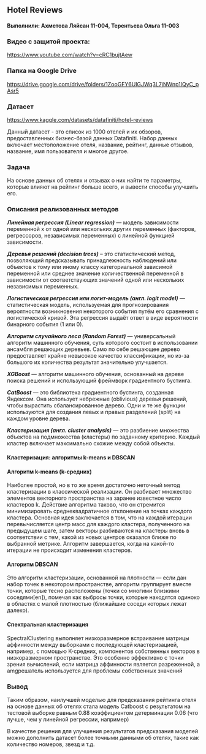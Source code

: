## Hotel Reviews

#### Выполнили: Ахметова Ляйсан 11-004, Терентьева Ольга 11-003

### Видео с защитой проекта:

https://www.youtube.com/watch?v=cRC1bujtAew

### Папка на Google Drive
https://drive.google.com/drive/folders/1ZooGFY6UlGJWq3L7jNWnp1IQyC_pAsr5

### Датасет
https://www.kaggle.com/datasets/datafiniti/hotel-reviews

Данный датасет - это список из 1000 отелей и их обзоров, предоставленных бизнес-базой данных Datafiniti. Набор данных включает местоположение отеля, название, рейтинг, данные отзывов, название, имя пользователя и многое другое.

### Задача
На основе данных об отелях и отзывах о них найти те параметры, которые влияют на рейтинг больше всего, и вывести способы улучшить его.

### Описания реализованных методов

***Линейная регрессия (Linear regression)*** — модель зависимости переменной x от одной или нескольких других переменных (факторов, регрессоров, независимых переменных) с линейной функцией зависимости.

***Деревья решений (decision trees)***  – это статистический метод, позволяющий предсказывать принадлежность наблюдений или объектов к тому или иному классу категориальной зависимой переменной или среднее значение количественной переменной в зависимости от соответствующих значений одной или нескольких независимых переменных.

***Логистическая регрессия или логит-модель (англ. logit model)*** — статистическая модель, используемая для прогнозирования вероятности возникновения некоторого события путём его сравнения с логистической кривой. Эта регрессия выдаёт ответ в виде вероятности бинарного события (1 или 0).

***Алгоритм случайного леса (Random Forest)*** — универсальный алгоритм машинного обучения, суть которого состоит в использовании ансамбля решающих деревьев. Само по себе решающее дерево предоставляет крайне невысокое качество классификации, но из-за большого их количества результат значительно улучшается. 

***XGBoost*** — алгоритм машинного обучения, основанный на дереве поиска решений и использующий фреймворк градиентного бустинга.

***CatBoost*** — это библиотека градиентного бустинга, созданная Яндексом. Она использует небрежные (oblivious) деревья решений, чтобы вырастить сбалансированное дерево. Одни и те же функции используются для создания левых и правых разделений (split) на каждом уровне дерева.

***Кластеризация (англ. cluster analysis)*** — это разбиение множества объектов на подмножества (кластеры) по заданному критерию. Каждый кластер включает максимально схожие между собой объекты.

#### Кластеризация: алгоритмы k-means и DBSCAN

#### Алгоритм k-means (k-средних)

Наиболее простой, но в то же время достаточно неточный метод кластеризации в классической реализации. Он разбивает множество элементов векторного пространства на заранее известное число кластеров k. Действие алгоритма таково, что он стремится минимизировать среднеквадратичное отклонение на точках каждого кластера. Основная идея заключается в том, что на каждой итерации перевычисляется центр масс для каждого кластера, полученного на предыдущем шаге, затем векторы разбиваются на кластеры вновь в соответствии с тем, какой из новых центров оказался ближе по выбранной метрике. Алгоритм завершается, когда на какой-то итерации не происходит изменения кластеров.


#### Алгоритм DBSCAN

Это алгоритм кластеризации, основанной на плотности — если дан набор точек в некотором пространстве, алгоритм группирует вместе точки, которые тесно расположены (точки со многими близкими соседями[en]), помечая как выбросы точки, которые находятся одиноко в областях с малой плотностью (ближайшие соседи которых лежат далеко).

#### Спектральная кластеризация

SpectralClustering выполняет низкоразмерное встраивание матрицы аффинности между выборками с последующей кластеризацией, например, с помощью K-средних, компонентов собственных векторов в низкоразмерном пространстве. Это особенно эффективно с точки зрения вычислений, если матрица аффинности является разреженной, а amgрешатель используется для проблемы собственных значений

### Вывод

Таким образом, наилучшей моделью для предсказания рейтинга отеля на основе данных об отелях стала модель Catboost с результатом на тестовой выборке равным 0.88 коэффициентом детерминации 0.06 (что лучше, чем у линейной регрессии, например)

В качестве решения для улучшения результатов предсказания моделей можно дополнить датасет более точными данными об отелях, такие как количество номеров, звезд и т.д.

